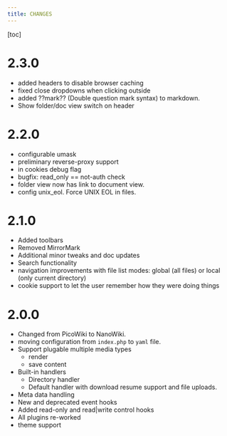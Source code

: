 ```yaml
---
title: CHANGES
---
```

[toc]

# 2.3.0

- added headers to disable browser caching
- fixed close dropdowns when clicking outside
- added ??mark?? (Double question mark syntax) to markdown.
- Show folder/doc view switch on header

# 2.2.0

- configurable umask
- preliminary reverse-proxy support
- in cookies debug flag
- bugfix: read_only == not-auth check
- folder view now has link to document view.
- config unix_eol.  Force UNIX EOL in files.

# 2.1.0


- Added toolbars
- Removed MirrorMark
- Additional minor tweaks and doc updates
- Search functionality
- navigation improvements with file list modes: global (all files)
      or local (only current directory)
- cookie support to let the user remember how they were doing things


# 2.0.0

- Changed from PicoWiki to NanoWiki.
- moving configuration from `index.php` to `yaml` file.
- Support plugable multiple media types
  - render
  - save content
- Built-in handlers
  - Directory handler
  - Default handler with download resume support and file uploads.
- Meta data handling
- New and deprecated event hooks
- Added read-only and read|write control hooks
- All plugins re-worked
- theme support


